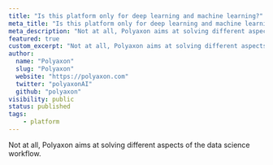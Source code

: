 ```yaml
---
title: "Is this platform only for deep learning and machine learning?"
meta_title: "Is this platform only for deep learning and machine learning? - FAQ"
meta_description: "Not at all, Polyaxon aims at solving different aspects of the data science workflow."
featured: true
custom_excerpt: "Not at all, Polyaxon aims at solving different aspects of the data science workflow."
author:
  name: "Polyaxon"
  slug: "Polyaxon"
  website: "https://polyaxon.com"
  twitter: "polyaxonAI"
  github: "polyaxon"
visibility: public
status: published
tags:
    - platform
---
```


Not at all, Polyaxon aims at solving different aspects of the data science workflow.

